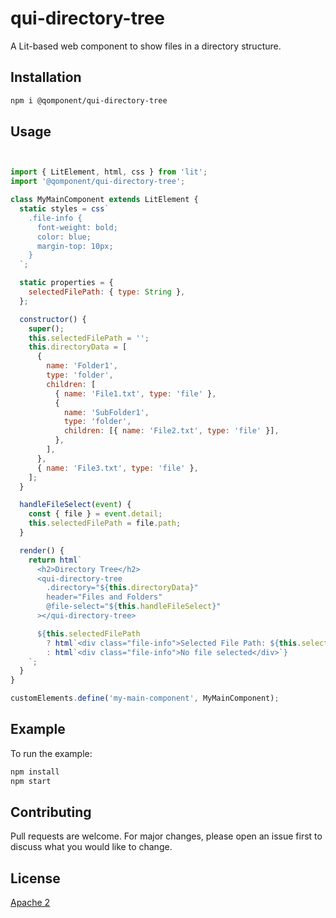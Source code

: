 # qui-directory-tree
A Lit-based web component to show files in a directory structure.

## Installation

```bash
npm i @qomponent/qui-directory-tree
```

## Usage

```javascript


import { LitElement, html, css } from 'lit';
import '@qomponent/qui-directory-tree';

class MyMainComponent extends LitElement {
  static styles = css`
    .file-info {
      font-weight: bold;
      color: blue;
      margin-top: 10px;
    }
  `;

  static properties = {
    selectedFilePath: { type: String },
  };

  constructor() {
    super();
    this.selectedFilePath = '';
    this.directoryData = [
      {
        name: 'Folder1',
        type: 'folder',
        children: [
          { name: 'File1.txt', type: 'file' },
          {
            name: 'SubFolder1',
            type: 'folder',
            children: [{ name: 'File2.txt', type: 'file' }],
          },
        ],
      },
      { name: 'File3.txt', type: 'file' },
    ];
  }

  handleFileSelect(event) {
    const { file } = event.detail;
    this.selectedFilePath = file.path;
  }

  render() {
    return html`
      <h2>Directory Tree</h2>
      <qui-directory-tree
        .directory="${this.directoryData}"
        header="Files and Folders"
        @file-select="${this.handleFileSelect}"
      ></qui-directory-tree>

      ${this.selectedFilePath
        ? html`<div class="file-info">Selected File Path: ${this.selectedFilePath}</div>`
        : html`<div class="file-info">No file selected</div>`}
    `;
  }
}

customElements.define('my-main-component', MyMainComponent);


```

## Example

To run the example:

```bash
npm install
npm start
```

## Contributing

Pull requests are welcome. For major changes, please open an issue first
to discuss what you would like to change.

## License

[Apache 2](http://www.apache.org/licenses/LICENSE-2.0)
